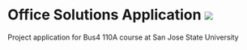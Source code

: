 # Office Solutions Application ![](https://travis-ci.org/gtdiehl/office-solutions-bus110a.svg?branch=master)
Project application for Bus4 110A course at San Jose State University

